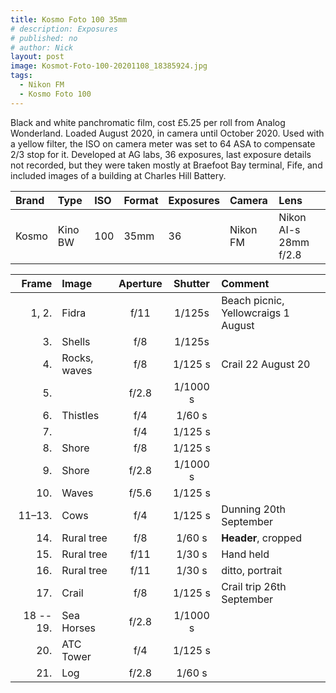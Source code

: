 ```yaml
---
title: Kosmo Foto 100 35mm
# description: Exposures
# published: no
# author: Nick
layout: post
image: Kosmot-Foto-100-20201108_18385924.jpg
tags:
  - Nikon FM
  - Kosmo Foto 100
---
```

Black and white panchromatic film, cost £5.25 per roll from Analog Wonderland. Loaded August 2020, in camera until October 2020. Used with a yellow filter, the ISO on camera meter was set to 64 ASA to compensate 2/3 stop for it. Developed at AG labs, 36 exposures, last exposure details not recorded, but they were taken mostly at Braefoot Bay terminal, Fife, and included images of a building at Charles Hill Battery. 

Brand|Type|ISO|Format|Exposures|Camera|Lens
:----|:---|:--|:-----|:--------|:-----|:----
Kosmo|Kino BW|100|35mm|36|Nikon FM|Nikon AI-s 28mm f/2.8 

Frame|Image|Aperture|Shutter|Comment
----:|:----|:------:|:-----:|:------
1, 2.|Fidra|f/11|1/125s|Beach picnic, Yellowcraigs 1 August
3.|Shells|f/8|1/125s
4.|Rocks, waves|f/8|1/125 s|Crail 22 August 20
5.||f/2.8|1/1000 s
6.|Thistles|f/4|1/60 s
7.||f/4|1/125 s
8.|Shore|f/8|1/125 s
9.|Shore|f/2.8|1/1000 s
10.|Waves|f/5.6|1/125 s
11–13.|Cows|f/4|1/125 s|Dunning 20th September
14.|Rural tree|f/8|1/60 s|**Header**, cropped
15.|Rural tree|f/11|1/30 s|Hand held
16.|Rural tree|f/11|1/30 s|ditto, portrait
17.|Crail|f/8|1/125 s|Crail trip 26th September
18 -- 19.|Sea Horses|f/2.8|1/1000 s
20.|ATC Tower|f/4|1/125 s
21.|Log|f/2.8|1/60 s
